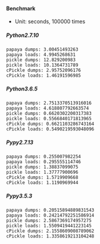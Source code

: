 #### Benchmark

- Unit: seconds, 100000 times

##### Python2.7.10
```
papaya dumps: 3.00451493263
papaya loads: 4.9945268631
pickle dumps: 12.829200983
pickle loads: 10.1364731789
cPickle dumps: 2.95752096176
cPickle loads: 1.46191596985
```

##### Python3.6.5
```
papaya dumps: 2.7513370513916016
papaya loads: 4.618807792663574
pickle dumps: 0.6620302200317383
pickle loads: 0.5566840171813965
cPickle dumps: 0.6621103286743164
cPickle loads: 0.5490219593048096
```

##### Pypy2.7.13
```
papaya dumps: 0.255007982254
papaya loads: 0.295555114746
pickle dumps: 1.38837099075
pickle loads: 1.37777900696
cPickle dumps: 1.5719909668
cPickle loads: 1.1190969944
```

##### Pypy3.5.3
```
papaya dumps: 0.20515894889831543
papaya loads: 0.24214792251586914
pickle dumps: 2.5867369174957275
pickle loads: 1.5509419441223145
cPickle dumps: 2.1558609008789062
cPickle loads: 1.3358619213104248
```